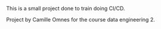 This is a small project done to train doing CI/CD.


Project by Camille Omnes for the course data engineering 2.